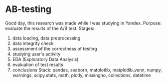 # AB-testing

Good day, this research was made while I was studying in Yandex.
Purpose: evaluate the results of the A/B test.
Stages: 
1) data loading, data preprocessing
2) data integrity check
3) assessment of the correctness of testing
4) studying user's activity
5) EDA (Exploratory Data Analysis)
6) evaluation of test results
7) conclusions
Stack: pandas, seaborn, matplotlib, matplotlib_venn, numpy, warnings, scipy.stats, math, plotly, missingno, collections, datetime
